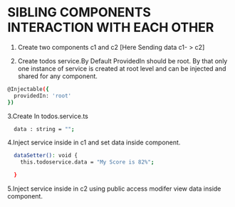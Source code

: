 
# SIBLING COMPONENTS INTERACTION WITH EACH OTHER


1. Create two components c1 and c2 [Here Sending data  c1- > c2]


2. Create todos service.By Default ProvidedIn should be root. By that only one instance of service is created at root level and can be injected and shared for any component.
```bash
@Injectable({
  providedIn: 'root'
})
```


3.Create In todos.service.ts
```bash
  data : string = "";
```

4.Inject service inside in c1 and set data inside component.
```bash
  dataSetter(): void {
    this.todoservice.data = "My Score is 82%";

  }
  ```

5.Inject service inside in c2 using public access modifer view data inside component.





